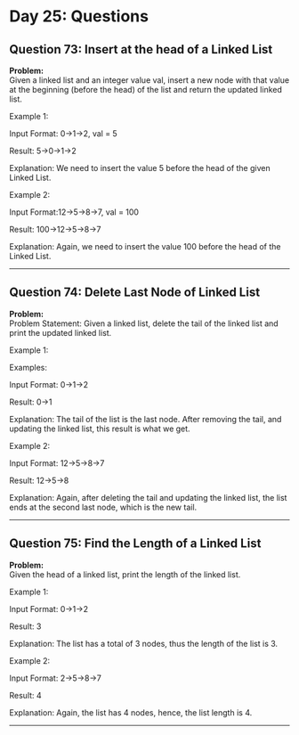 # Day 25: Questions

## Question 73: Insert at the head of a Linked List

**Problem:**  
Given a linked list and an integer value val, insert a new node with that value at the beginning (before the head) of the list and return the updated linked list.

Example 1:

Input Format: 0->1->2, val = 5

Result: 5->0->1->2

Explanation: We need to insert the value 5 before the head of the given Linked List.

Example 2:

Input Format:12->5->8->7, val = 100

Result: 100->12->5->8->7

Explanation: Again, we need to insert the value 100 before the head of the Linked List.

---

## Question 74: Delete Last Node of Linked List

**Problem:**  
Problem Statement: Given a linked list, delete the tail of the linked list and print the updated linked list.

Example 1:

Examples:

Input Format: 0->1->2

Result: 0->1

Explanation: The tail of the list is the last node. After removing the tail, and updating the linked list, this result is what we get.

Example 2:

Input Format: 12->5->8->7

Result: 12->5->8

Explanation: Again, after deleting the tail and updating the linked list, the list ends at the second last node, which is the new tail.

---

## Question 75: Find the Length of a Linked List

**Problem:**  
Given the head of a linked list, print the length of the linked list.

Example 1:

Input Format: 0->1->2

Result: 3

Explanation: The list has a total of 3 nodes, thus the length of the list is 3.

Example 2:

Input Format: 2->5->8->7

Result: 4

Explanation: Again, the list has 4 nodes, hence, the list length is 4.

---
